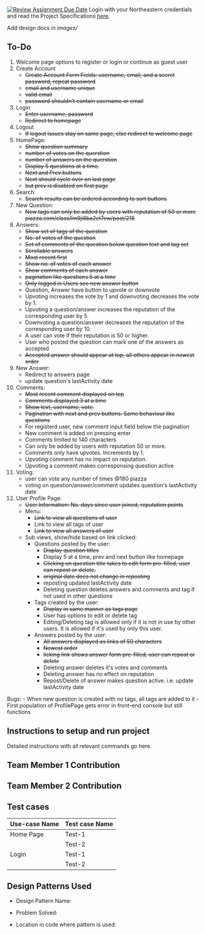 [![Review Assignment Due Date](https://classroom.github.com/assets/deadline-readme-button-24ddc0f5d75046c5622901739e7c5dd533143b0c8e959d652212380cedb1ea36.svg)](https://classroom.github.com/a/hxTav0v1)
Login with your Northeastern credentials and read the Project Specifications [here](https://northeastern-my.sharepoint.com/:w:/g/personal/j_mitra_northeastern_edu/EcUflH7GXMBEjXGjx-qRQMkB7cfHNaHk9LYqeHRm7tgrKg?e=oZEef3).

Add design docs in *images/*

## To-Do
1. Welcome page options to register or login or continue as guest user
1. Create Account
    - ~~Create Account Form Fields: username, email, and a secret password, repeat password~~
    - ~~email and username unique~~
    - ~~valid email~~
    - ~~password shouldn't contain username or email~~
2. Login
    - ~~Enter username, password~~
    - ~~Redirect to homepage~~
1. Logout
    - ~~If logout issues stay on same page, else redirect to welcome page~~
1. HomePage: 
    - ~~Show question summary~~
    - ~~number of votes on the querstion~~
    - ~~number of answers on the querstion~~
    - ~~Display 5 questions at a time.~~
    - ~~Next and Prev buttons~~
    - ~~Next should cycle over on last page~~
    - ~~but prev is disabled on first page~~
1. Search:
    - ~~Search results can be ordered according to sort buttons~~
1. New Question:
    - ~~New tags can only be added by users with reputation of 50 or more piazza.com/class/lm9ji6ba2ct7ew/post/218~~
1. Answers: 
    - ~~Show set of tags of the question~~
    - ~~No. of votes of the question~~
    - ~~Set of comments of the question below question text and tag set~~
    - ~~Scrollable answers~~
    - ~~Most recent first~~
    - ~~Show no. of votes of each answer~~
    - ~~Show comments of each answer~~
    - ~~pagination like questions 5 at  a time~~
    - ~~Only logged in Users see new answer button~~
    - Question, Answer have button to upvote or downvote
    - Upvoting increases the vote by 1 and downvoting decreases the vote by 1.
    - Upvoting a question/answer increases the reputation of the corresponding user by 5. 
    - Downvoting a question/answer decreases the reputation of the corresponding user by 10. 
    - A user can vote if their reputation is 50 or higher.
    - User who posted the question can mark one of the answers as accepted
    - ~~Accepted answer should appear at top, all others appear in newest order~~
1. New Answer:
    - Redirect to answers page
    - update question's lastActivity date
1. Comments:
    - ~~Most recent comment displayed on top~~
    - ~~Comments displayed 3 at a time~~
    - ~~Show text, username, vote.~~
    - ~~Pagination with next and prev buttons. Same behaviour like questions~~
    - For registerd user, new comment input field below the pagination
    - New comment is added on pressing enter
    - Comments limited to 140 characters
    - Can only be added by users with reputation 50 or more.
    - Comments only have upvotes. Increments by 1.
    - Upvoting comment has no impact on reputation.
    - Upvoting a comment makes corresponsing question active
1. Voting:
    - user can vote any number of times @180 piazza
    - voting on question/answer/comment updates question's lastActivity date
1. User Profile Page:
    - ~~User Information: No. days since user joined, reputation points~~
    - Menu: 
        - ~~Link to view all questions of user~~
        - Link to view all tags of user
        - ~~Link to view all answers of user~~
    - Sub views, show/hide based on link clicked:
        - Questions posted by the user:
            - ~~Display question titles~~
            - Display 5 at a time, prev and next button like homepage
            - ~~Clicking on question title takes to edit form pre-filled, user can repost or delete.~~
            - ~~original date does not change in reposting~~
            - reposting updated lastActivity date
            - Deleting question deletes answers and comments and tag if not used in other questions
        - Tags created by the user:
            - ~~Display in same manner as tags page~~
            - User has options to edit or delete tag
            - Editing/Deleting tag is allowed only if it is not in use by other users. It is allowed if it's used by only this user.
        - Answers posted by the user:
            - ~~All answers displayed as links of 50 characters~~
            - ~~Newest order~~
            - ~~licking link shows answer form pre-filled, user can repost or delete~~
            - Deleting answer deletes it's votes and comments
            - Deleting answer has no effect on reputation
            - Repost/Delete of answer makes question active. i.e. update lastActivity date

Bugs:
    - When new question is created with no tags, all tags are added to it
    - First population of ProfilePage gets error in front-end console but still functions

## Instructions to setup and run project

Detailed instructions with all relevant commands go here.

## Team Member 1 Contribution


## Team Member 2 Contribution


## Test cases

| Use-case Name   | Test case Name |
|-----------------|----------------|
| Home Page       | Test-1         |
|                 | Test-2         |
| Login           | Test-1         |
|                 | Test-2         |

## Design Patterns Used

- Design Pattern Name:

- Problem Solved:

- Location in code where pattern is used: